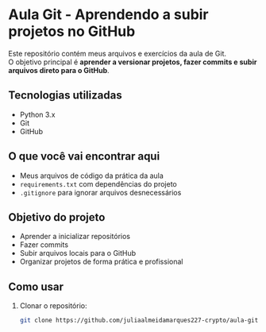 # Aula Git - Aprendendo a subir projetos no GitHub

Este repositório contém meus arquivos e exercícios da aula de Git.  
O objetivo principal é **aprender a versionar projetos, fazer commits e subir arquivos direto para o GitHub**.

## Tecnologias utilizadas
- Python 3.x
- Git
- GitHub

## O que você vai encontrar aqui
- Meus arquivos de código da prática da aula
- `requirements.txt` com dependências do projeto
- `.gitignore` para ignorar arquivos desnecessários

## Objetivo do projeto
- Aprender a inicializar repositórios
- Fazer commits
- Subir arquivos locais para o GitHub
- Organizar projetos de forma prática e profissional

## Como usar
1. Clonar o repositório:
   ```bash
   git clone https://github.com/juliaalmeidamarques227-crypto/aula-git.git

